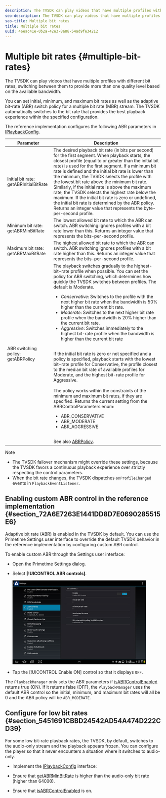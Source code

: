 ```yaml
---
description: The TVSDK can play videos that have multiple profiles with different bit rates, switching between them to provide more than one quality level based on the available bandwidth.
seo-description: The TVSDK can play videos that have multiple profiles with different bit rates, switching between them to provide more than one quality level based on the available bandwidth.
seo-title: Multiple bit rates
title: Multiple bit rates
uuid: 46eac41e-0b2a-42e3-8a88-54ad9fe34212
---
```


# Multiple bit rates {#multiple-bit-rates}

The TVSDK can play videos that have multiple profiles with different bit rates, switching between them to provide more than one quality level based on the available bandwidth.

You can set initial, minimum, and maximum bit rates as well as the adaptive bit-rate (ABR) switch policy for a multiple bit rate (MBR) stream. The TVSDK automatically switches to the bit rate that provides the best playback experience within the specified configuration.

The reference implementation configures the following ABR parameters in [IPlaybackConfig](https://help.adobe.com/en_US/primetime/api/reference_implementation/android/javadoc/com/adobe/primetime/reference/config/IPlaybackConfig.html).  

|Parameter|Description|
|--- |--- |
|Initial bit rate:  getABRInitialBitRate|The desired playback bit rate (in bits per second) for the first segment. When playback starts, the closest profile (equal to or greater than the initial bit rate) is used for the first segment.  If a minimum bit rate is defined and the initial bit rate is lower than the minimum, the TVSDK selects the profile with the lowest bit rate above the minimum bit rate. Similarly, if the initial rate is above the maximum rate, the TVSDK selects the highest rate below the maximum. If the initial bit rate is zero or undefined, the initial bit rate is determined by the ABR policy.  Returns an integer value that represents the byte-per-second profile.|
|Minimum bit rate:  getABRMinBitRate|The lowest allowed bit rate to which the ABR can switch. ABR switching ignores profiles with a bit rate lower than this. Returns an integer value that represents the bits-per-second profile.|
|Maximum bit rate:  getABRMaxBitRate|The highest allowed bit rate to which the ABR can switch. ABR switching ignores profiles with a bit rate higher than this. Returns an integer value that represents the bits-per-second profile.|
|ABR switching policy:  getABRPolicy|The playback switches gradually to the highest-bit-rate profile when possible. You can set the policy for ABR switching, which determines how quickly the TVSDK switches between profiles. The default is Moderate. <ul><li>*Conservative*: Switches to the profile with the next higher bit rate when the bandwidth is 50% higher than the current bit rate. </li><li>*Moderate*: Switches to the next higher bit rate profile when the bandwidth is 20% higher than the current bit rate.</li><li>*Aggressive*: Switches immediately to the highest bit-rate profile when the bandwidth is higher than the current bit rate</li></ul><br/>If the initial bit rate is zero or not specified and a policy is specified, playback starts with the lowest bit-rate profile for Conservative, the profile closest to the median bit rate of available profiles for Moderate, and the highest bit-rate profile for Aggressive.<br/><br/>The policy works within the constraints of the minimum and maximum bit rates, if they are specified.  Returns the current setting from the  ABRControlParameters enum: <ul><li>ABR_CONSERVATIVE</li><li>ABR_MODERATE </li><li>ABR_AGGRESSIVE</li></ul><br>See also [ABRPolicy](https://help.adobe.com/en_US/primetime/api/psdk/javadoc/com/adobe/mediacore/ABRControlParameters.ABRPolicy.html).|

>[!NOTE]
>
>* The TVSDK failover mechanism might override these settings, because the TVSDK favors a continuous playback experience over strictly respecting the control parameters. 
>* When the bit rate changes, the TVSDK dispatches `onProfileChanged` events in `PlaybackEventListener`. 

## Enabling custom ABR control in the reference implementation {#section_72A6E7263E1441DD8D7E0690285515E6}

Adaptive bit rate (ABR) is enabled in the TVSDK by default. You can use the Primetime Settings user interface to override the default TVSDK behavior in the reference implementation by configuring custom ABR control.

To enable custom ABR through the Settings user interface:

* Open the Primetime Settings dialog. 
* Select **[!UICONTROL ABR controls]**. 

  ![](assets/abr-configuration.jpg)

* Tap the [!UICONTROL Enable ON] control so that it displays `OFF`.

The `PlaybackManager` only sets the ABR parameters if [isABRControlEnabled](https://help.adobe.com/en_US/primetime/api/reference_implementation/android/javadoc/com/adobe/primetime/reference/config/IPlaybackConfig.html) returns true (ON). If it returns false (OFF), the `PlaybackManager` uses the default ABR control so the initial, minimum, and maximum bit rates will all be 0 and the ABR policy will be `ABR_MODERATE`.

## Configure for low bit rates {#section_5451691CBBD24542AD54A474D222CD39}

For some low bit-rate playback rates, the TVSDK, by default, switches to the audio-only stream and the playback appears frozen. You can configure the player so that it never encounters a situation where it switches to audio-only.

* Implement the [IPlaybackConfig](https://help.adobe.com/en_US/primetime/api/reference_implementation/android/javadoc/com/adobe/primetime/reference/config/IPlaybackConfig.html) interface:

* Ensure that [getABRMinBitRate](https://help.adobe.com/en_US/primetime/api/reference_implementation/android/javadoc/com/adobe/primetime/reference/config/IPlaybackConfig.html#getABRMinBitRate()) is higher than the audio-only bit rate (higher than 64000). 
* Ensure that [isABRControlEnabled](https://help.adobe.com/en_US/primetime/api/reference_implementation/android/javadoc/com/adobe/primetime/reference/config/IPlaybackConfig.html#isABRControlEnabled()) is on.